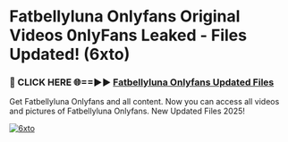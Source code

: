 # Fatbellyluna Onlyfans Original Videos 0nlyFans Leaked - Files Updated! (6xto)

<h3>🔴 CLICK HERE 🌐==►► <a href="https://tinyurl.com/ehrbuxhb" rel="nofollow">Fatbellyluna Onlyfans Updated Files</a></h3>

Get Fatbellyluna Onlyfans and all content. Now you can access all videos and pictures of Fatbellyluna Onlyfans. New Updated Files 2025!

[![6xto](https://i.imgur.com/lVYEuWS.gif)](https://tinyurl.com/ehrbuxhb)
